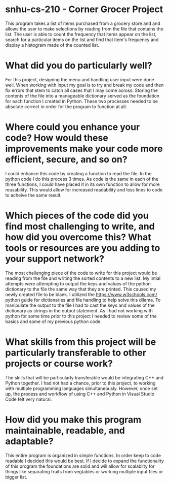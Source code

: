 # snhu-cs-210 - Corner Grocer Project

This program takes a list of items purchased from a grocery store and and allows the user to make selections by reading from the file that contains the list. The user is able to count the frequency that items appear on the list, search for a particular items on the list and find that item's frequency and display a histogram made of the counted list.

# What did you do particularly well?
For this project, designing the menu and handling user input were done well. When working with input my goal is to try and break my code and then fix errors that stem to catch all cases that I may come across. Storing the contents of the file into a manageable dictionary served as the foundation for each function I created in Python. These two processes needed to be absolute correct in order for the program to function at all.

# Where could you enhance your code? How would these improvements make your code more efficient, secure, and so on?
I could enhance this code by creating a function to read the file. In the python code I do this process 3 times. As code is the same in each of the three functions, I could have placed it in its own function to allow for more reusability. This would allow for increased readability and less lines to code to acheive the same result.

# Which pieces of the code did you find most challenging to write, and how did you overcome this? What tools or resources are you adding to your support network?
The most challenging piece of the code to write for this project would be reading from the file and writing the sorted contents to a new list. My intial attempts were attempting to output the keys and values of the python dictionary to the file the same way that they are printed. This caused my newly created file to be blank. I utilized the https://www.w3schools.com/ python guide for dictionaries and file handling to help solve this dilema. To manipulate the output to the file I had to cast the keys and values of the dictionary as strings in the output statement. As I had not working with python for some time prior to this project I needed to review some of the basics and some of my previous python code. 

# What skills from this project will be particularly transferable to other projects or course work?
The skills that will be particularly transferable would be integrating C++ and Python together. I had not had a chance, prior to this project, to working with multiple programming languages simultaneously. However, once set up, the process and workflow of using C++ and Python in Visual Studio Code felt very natural. 

# How did you make this program maintainable, readable, and adaptable?
This entire program is organized in simple functions. In order keep to code readable I decided this would be best. If I decide to expand the functionality of this program the foundations are solid and will allow for scalabilty for things like separating fruits from vegtables or working multiple input files or bigger list.

